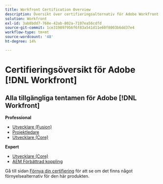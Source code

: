 ```yaml
---
title: Workfront Certification Overview
description: Översikt över certifieringsalternativ för Adobe Workfront
solution: Workfront
exl-id: 3ab8bdd7-768e-42ab-802a-7107ea56cdfd
source-git-commit: 1ce319897956f6f83a541d11e60f8003b6dd37e4
workflow-type: tm+mt
source-wordcount: '48'
ht-degree: 14%

---
```


# Certifieringsöversikt för Adobe [!DNL Workfront]

## Alla tillgängliga tentamen för Adobe [!DNL Workfront]

**Professional**

* [Utvecklare (Fusion)](/help/certifications/aw/aw-fusion-p-developer.md) <!--AD0-E902-->
* [Projektledare](/help/certifications/aw/aw-p-project-manager.md) <!--AD0-E903-->
* [Utvecklare (Core)](/help/certifications/aw/aw-core-p-developer-23-12.md) <!--AD0-E908-->

**Expert**

* [Utvecklare (Core)](/help/certifications/aw/aw-core-e-developer-23-08.md) <!--AD0-E907-->
* [AEM Förbättrad koppling](/help/certifications/aw/aw-aem-e-connector.md) <!--AD0-E906-->

Gå till sidan [Förnya din certifiering](/help/certifications/renew.md) för att se om det finns något förnyelsealternativ för den här produkten.
